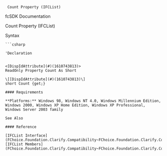 ﻿     Count Property (IFCList)                                                   

fcSDK Documentation

Count Property (IFCList)

Syntax

```vbnet
```csharp

'Declaration
 

<[DispIdAttribute](#)(1610743813)>
ReadOnly Property Count As Short

\[[DispIdAttribute](#)(1610743813)\]
short Count {get;}

#### Requirements

**Platforms:** Windows 98, Windows NT 4.0, Windows Millennium Edition, Windows 2000, Windows XP Home Edition, Windows XP Professional, Windows Server 2003 family

See Also

#### Reference

[IFCList Interface](FChoice.Foundation.Clarify.Compatibility~FChoice.Foundation.Clarify.Compatibility.IFCList.md)  
[IFCList Members](FChoice.Foundation.Clarify.Compatibility~FChoice.Foundation.Clarify.Compatibility.IFCList_members.md)